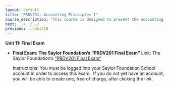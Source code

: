 ```yaml
---
layout: default
title: "PRDV201: Accounting Principles I"
course_description: "This course is designed to present the accounting cycle in an accessible and logical manner. It will provide you with a solid understanding of basic accounting principles and will introduce you to financial statement analysis."
next: ../../../
previous: ../Unit10
---
```

**Unit 11: Final Exam** <span id="11"></span> 
-   **Final Exam: The Saylor Foundation’s “PRDV201 Final Exam”**
    Link: The Saylor Foundation’s [“PRDV201 Final
    Exam”](http://school.saylor.org/mod/quiz/view.php?id=1170)  
      
     Instructions: You must be logged into your Saylor Foundation School
    account in order to access this exam.  If you do not yet have an
    account, you will be able to create one, free of charge, after
    clicking the link.


